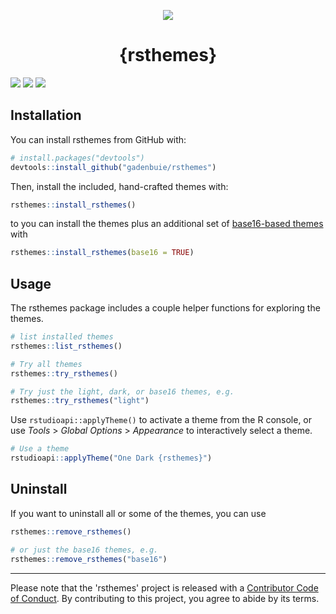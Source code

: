 <p align=center>
  <img src="https://raw.githubusercontent.com/gadenbuie/rsthemes/assets/rsthemes.gif">
  <h1 align="center">{rsthemes}</h1>
</p>

<!-- badges: start -->
[![](https://img.shields.io/badge/rstudio-1.2.1335-%2381A9D7.svg)](https://www.rstudio.com/products/rstudio/)
![](https://www.r-pkg.org/badges/version/rsthemes)
![](https://img.shields.io/badge/lifecycle-experimental-orange.svg)
<!-- badges: end -->


## Installation

You can install rsthemes from GitHub with:

``` r
# install.packages("devtools")
devtools::install_github("gadenbuie/rsthemes")
```

Then, install the included, hand-crafted themes with:

``` r
rsthemes::install_rsthemes()
```

to you can install the themes plus an additional set of [base16-based themes](https://github.com/chriskempson/base16) with

``` r
rsthemes::install_rsthemes(base16 = TRUE)
```

## Usage

The rsthemes package includes a couple helper functions for exploring the themes.

``` r
# list installed themes
rsthemes::list_rsthemes()

# Try all themes
rsthemes::try_rsthemes()

# Try just the light, dark, or base16 themes, e.g.
rsthemes::try_rsthemes("light")
```

Use `rstudioapi::applyTheme()` to activate a theme from the R console, or use *Tools* > *Global Options* > *Appearance* to interactively select a theme. 

``` r
# Use a theme
rstudioapi::applyTheme("One Dark {rsthemes}")
```

## Uninstall

If you want to uninstall all or some of the themes, you can use

``` r
rsthemes::remove_rsthemes()

# or just the base16 themes, e.g.
rsthemes::remove_rsthemes("base16")
```

***

Please note that the 'rsthemes' project is released with a
[Contributor Code of Conduct](CODE_OF_CONDUCT.md).
By contributing to this project, you agree to abide by its terms.
